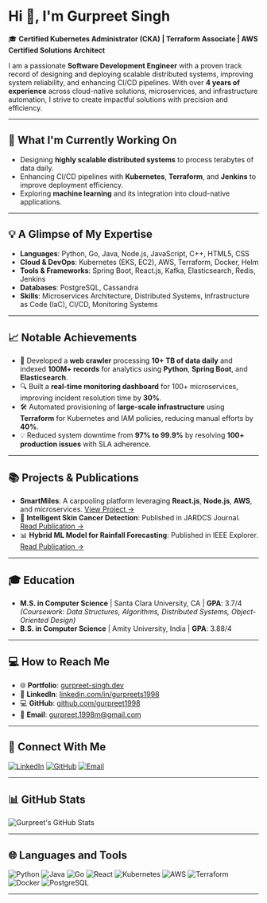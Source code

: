# Hi 👋, I'm Gurpreet Singh

🎓 **Certified Kubernetes Administrator (CKA) | Terraform Associate | AWS Certified Solutions Architect**

I am a passionate **Software Development Engineer** with a proven track record of designing and deploying scalable distributed systems, improving system reliability, and enhancing CI/CD pipelines. With over **4 years of experience** across cloud-native solutions, microservices, and infrastructure automation, I strive to create impactful solutions with precision and efficiency.

---

## 🚀 What I'm Currently Working On
- Designing **highly scalable distributed systems** to process terabytes of data daily.
- Enhancing CI/CD pipelines with **Kubernetes**, **Terraform**, and **Jenkins** to improve deployment efficiency.
- Exploring **machine learning** and its integration into cloud-native applications.

---

## 💡 A Glimpse of My Expertise
- **Languages**: Python, Go, Java, Node.js, JavaScript, C++, HTML5, CSS
- **Cloud & DevOps**: Kubernetes (EKS, EC2), AWS, Terraform, Docker, Helm
- **Tools & Frameworks**: Spring Boot, React.js, Kafka, Elasticsearch, Redis, Jenkins
- **Databases**: PostgreSQL, Cassandra
- **Skills**: Microservices Architecture, Distributed Systems, Infrastructure as Code (IaC), CI/CD, Monitoring Systems

---

## 📈 Notable Achievements
- 🚀 Developed a **web crawler** processing **10+ TB of data daily** and indexed **100M+ records** for analytics using **Python**, **Spring Boot**, and **Elasticsearch**.
- 🔍 Built a **real-time monitoring dashboard** for 100+ microservices, improving incident resolution time by **30%**.
- 🛠 Automated provisioning of **large-scale infrastructure** using **Terraform** for Kubernetes and IAM policies, reducing manual efforts by **40%**.
- 💡 Reduced system downtime from **97% to 99.9%** by resolving **100+ production issues** with SLA adherence.

---

## 📚 Projects & Publications
- **SmartMiles**: A carpooling platform leveraging **React.js**, **Node.js**, **AWS**, and microservices. [View Project →](#)
- 📰 **Intelligent Skin Cancer Detection**: Published in JARDCS Journal. [Read Publication →](#)
- 📊 **Hybrid ML Model for Rainfall Forecasting**: Published in IEEE Explorer. [Read Publication →](#)

---

## 🎓 Education
- **M.S. in Computer Science** | Santa Clara University, CA | **GPA**: 3.7/4  
  *(Coursework: Data Structures, Algorithms, Distributed Systems, Object-Oriented Design)*  
- **B.S. in Computer Science** | Amity University, India | **GPA**: 3.88/4  

---

## 💻 How to Reach Me
- 🌐 **Portfolio**: [gurpreet-singh.dev](#)  
- 💼 **LinkedIn**: [linkedin.com/in/gurpreets1998](https://linkedin.com/in/gurpreets1998)  
- 💻 **GitHub**: [github.com/gurpreet1998](https://github.com/gurpreet1998)  
- 📧 **Email**: [gurpreet.1998m@gmail.com](mailto:gurpreet.1998m@gmail.com)  

---

## 🌟 Connect With Me
[![LinkedIn](https://img.shields.io/badge/-LinkedIn-blue?logo=linkedin)](https://linkedin.com/in/gurpreets1998)
[![GitHub](https://img.shields.io/badge/-GitHub-black?logo=github)](https://github.com/gurpreet1998)
[![Email](https://img.shields.io/badge/-Email-red?logo=gmail)](mailto:gurpreet.1998m@gmail.com)

---

## 📊 GitHub Stats
![Gurpreet's GitHub Stats](https://github-readme-stats.vercel.app/api?username=gurpreet1998&show_icons=true&theme=radical)

---

## 🌐 Languages and Tools
![Python](https://img.shields.io/badge/-Python-blue?logo=python)
![Java](https://img.shields.io/badge/-Java-orange?logo=java)
![Go](https://img.shields.io/badge/-Go-blue?logo=go)
![React](https://img.shields.io/badge/-React-blue?logo=react)
![Kubernetes](https://img.shields.io/badge/-Kubernetes-blue?logo=kubernetes)
![AWS](https://img.shields.io/badge/-AWS-orange?logo=amazon-aws)
![Terraform](https://img.shields.io/badge/-Terraform-purple?logo=terraform)
![Docker](https://img.shields.io/badge/-Docker-blue?logo=docker)
![PostgreSQL](https://img.shields.io/badge/-PostgreSQL-blue?logo=postgresql)

---
